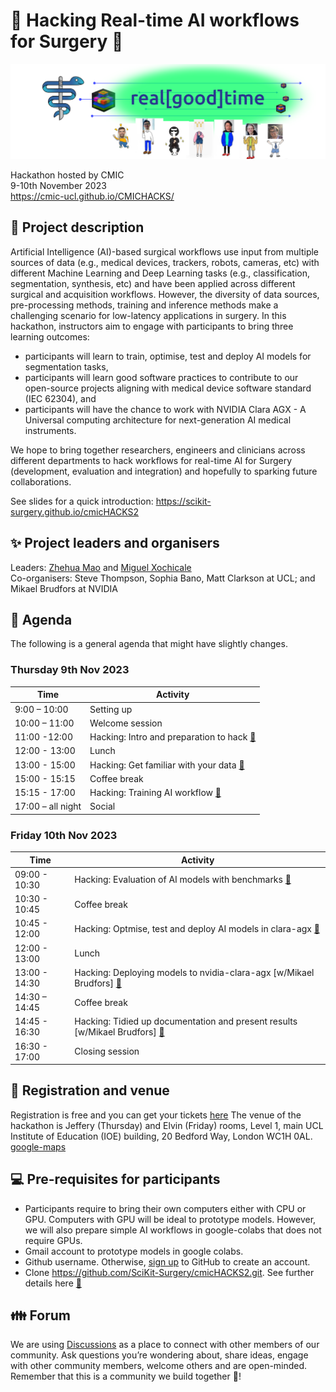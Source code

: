 # :nut_and_bolt: Hacking Real-time AI workflows for Surgery :wrench: 
![fig](program/figures/team-logo.png)


Hackathon hosted by CMIC    
9-10th November 2023    
https://cmic-ucl.github.io/CMICHACKS/    

## :scroll: Project description
Artificial Intelligence (AI)-based surgical workflows use input from multiple sources of data (e.g., medical devices, trackers, robots, cameras, etc) with different Machine Learning and Deep Learning tasks (e.g., classification, segmentation, synthesis, etc) and have been applied across different surgical and acquisition workflows.
However, the diversity of data sources, pre-processing methods, training and inference methods make a challenging scenario for low-latency applications in surgery.
In this hackathon, instructors aim to engage with participants to bring three learning outcomes:
* participants will learn to train, optimise, test and deploy AI models for segmentation tasks, 
* participants will learn good software practices to contribute to our open-source projects aligning with medical device software standard (IEC 62304), and 
* participants will have the chance to work with NVIDIA Clara AGX - A Universal computing architecture for next-generation AI medical instruments.    

We hope to bring together researchers, engineers and clinicians across different departments to hack workflows for real-time AI for Surgery (development, evaluation and integration) and hopefully to sparking future collaborations.

See slides for a quick introduction: https://scikit-surgery.github.io/cmicHACKS2

## :sparkles: Project leaders and organisers 
Leaders: [Zhehua Mao](https://github.com/ZH-Mao) and [Miguel Xochicale](https://github.com/mxochicale)    
Co-organisers: Steve Thompson, Sophia Bano, Matt Clarkson at UCL; and Mikael Brudfors at NVIDIA

## :date: Agenda
The following is a general agenda that might have slightly changes.

### Thursday 9th Nov 2023 
| Time  | Activity                                                            |
| --- |---------------------------------------------------------------------|
| 9:00 – 10:00 | Setting up                                                          |
| 10:00 – 11:00 | Welcome session                                                     |
| 11:00 -12:00 | Hacking: Intro and preparation to hack [:link:](program/day-one/README.md#1100--1200--intro-and-preparations-to-hack)                   |
| 12:00 - 13:00 | Lunch                                                               | 
| 13:00 - 15:00 | Hacking: Get familiar with your data [:link:](program/day-one/README.md#1300---1500--get-familiar-with-your-data) |
| 15:00 - 15:15 | Coffee break                                                        | 
| 15:15 - 17:00 | Hacking: Training AI workflow [:link:](program/day-one/README.md#1515---1700--hacking-training-ai-workflow)                                      | 
| 17:00 – all night | Social                                                              |

### Friday 10th Nov 2023 
| Time  | Activity                                                                        |
| --- |---------------------------------------------------------------------------------|
| 09:00 - 10:30 | Hacking: Evaluation of AI models with benchmarks [:link:](program/day-two/README.md) |
| 10:30 - 10:45 | Coffee break                                                                    | 
| 10:45 - 12:00 | Hacking: Optmise, test and deploy AI models in clara-agx [:link:](program/day-two/README.md)                       |
| 12:00 - 13:00 | Lunch                                                                           |
| 13:00 - 14:30 | Hacking: Deploying models to nvidia-clara-agx [w/Mikael Brudfors] [:link:](program/day-two/README.md)              | 
| 14:30 – 14:45 | Coffee break                                                                    |
| 14:45 - 16:30 | Hacking: Tidied up documentation and present results [w/Mikael Brudfors]  [:link:](program/day-two/README.md)      | 
| 16:30 - 17:00 | Closing session                                                                 |

## :school: Registration and venue
Registration is free and you can get your tickets [here](https://www.eventbrite.co.uk/e/cmichacks-2-tickets-733294452447)
The venue of the hackathon is Jeffery (Thursday) and Elvin (Friday) rooms, Level 1, main UCL Institute of Education (IOE) building, 20 Bedford Way, London WC1H 0AL. [google-maps](https://maps.app.goo.gl/XXBmo7E9Zq2CqZ4E6)    

## :computer: Pre-requisites for participants  
* Participants require to bring their own computers either with CPU or GPU. Computers with GPU will be ideal to prototype models. However, we will also prepare simple AI workflows in google-colabs that does not require GPUs. 
* Gmail account to prototype models in google colabs.   
* Github username. Otherwise, [sign up](https://docs.github.com/en/get-started/signing-up-for-github/signing-up-for-a-new-github-account) to GitHub to create an account.
* Clone https://github.com/SciKit-Surgery/cmicHACKS2.git. 
See further details here [:link:](program/day-one/README.md#1100--1200--intro-and-preparations-to-hack) 


## :family: Forum
We are using [Discussions](https://github.com/SciKit-Surgery/cmicHACKS2/discussions/) as a place to connect with other members of our community.
Ask questions you’re wondering about, share ideas, engage with other community members, welcome others and are open-minded. 
Remember that this is a community we build together 💪!
